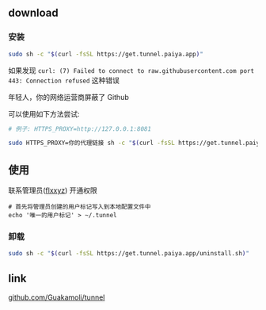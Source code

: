 ## download

### 安装
```bash
sudo sh -c "$(curl -fsSL https://get.tunnel.paiya.app)"
```

如果发现 `curl: (7) Failed to connect to raw.githubusercontent.com port 443: Connection refused` 这种错误

年轻人，你的网络运营商屏蔽了 Github

可以使用如下方法尝试:

```bash
# 例子: HTTPS_PROXY=http://127.0.0.1:8081

sudo HTTPS_PROXY=你的代理链接 sh -c "$(curl -fsSL https://get.tunnel.paiya.app)"
```

## 使用

联系管理员([flxxyz](https://github.com/flxxyz)) 开通权限

```shell
# 首先将管理员创建的用户标记写入到本地配置文件中
echo '唯一的用户标记' > ~/.tunnel
```

### 卸载

```bash
sudo sh -c "$(curl -fsSL https://get.tunnel.paiya.app/uninstall.sh)"
```

## link

[github.com/Guakamoli/tunnel](https://github.com/Guakamoli/tunnel)
